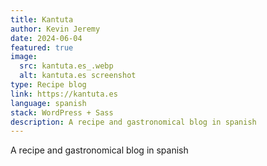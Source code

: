 ```yaml
---
title: Kantuta
author: Kevin Jeremy
date: 2024-06-04
featured: true
image: 
  src: kantuta.es_.webp
  alt: kantuta.es screenshot
type: Recipe blog
link: https://kantuta.es
language: spanish
stack: WordPress + Sass
description: A recipe and gastronomical blog in spanish
---
```


A recipe and gastronomical blog in spanish